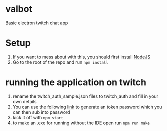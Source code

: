 # valbot
Basic electron twitch chat app

# Setup
1. If you want to mess about with this, you should first install [NodeJS](https://nodejs.org/en/)
2. Go to the root of the repo and run `npm install`

# running the application on twitch
1. rename the twitch_auth_sample.json files to twitch_auth and fill in your own details
2. You can use the following [link](https://twitchapps.com/tmi/) to generate an token password which you can then sub into password
3. kick it off with `npm start`
4. to make an .exe for running without the IDE open run `npm run make`